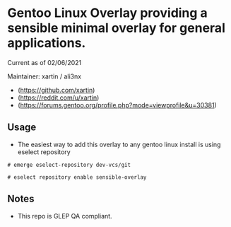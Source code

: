 # Gentoo Linux Overlay providing a sensible minimal overlay for general applications.

Current as of 02/06/2021

Maintainer: xartin / ali3nx
* (https://github.com/xartin)
* (https://reddit.com/u/xartin)
* (https://forums.gentoo.org/profile.php?mode=viewprofile&u=30381)

Usage
-----

* The easiest way to add this overlay to any gentoo linux install is using eselect repository

```
# emerge eselect-repository dev-vcs/git
```
```
# eselect repository enable sensible-overlay
```

Notes
-----

* This repo is GLEP QA compliant.
